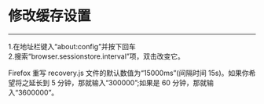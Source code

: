 # 修改缓存设置
---

1.在地址栏键入“about:config”并按下回车<br>
2.搜索“browser.sessionstore.interval”项，双击改变它。<p>

Firefox 重写 recovery.js 文件的默认数值为“15000ms”(间隔时间 15s)。如果你希望将之延长到 5 分钟，那就输入“300000”;如果是 60 分钟，那就输入“3600000”。
